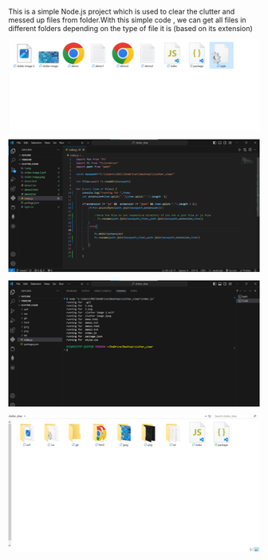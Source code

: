 This is a simple Node.js project which is used to clear the clutter and messed up files from folder.With this simple code , we can get all files in different folders depending on the type of file it is (based on its extension)

![Example files present in the folder ](1.png)

![Code ](2.png)

![Running the code](3.png)

![Final result](4.png)
